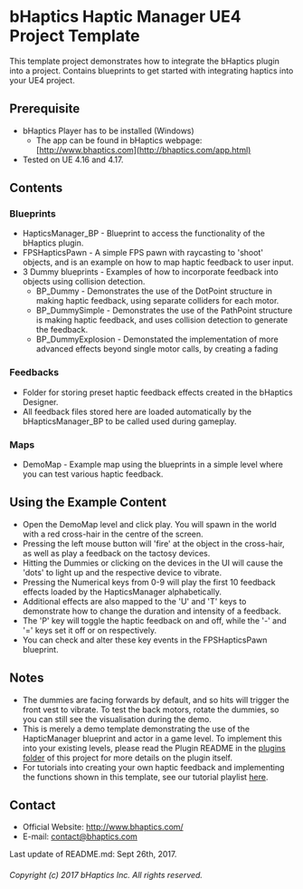 # bHaptics Haptic Manager UE4 Project Template
This template project demonstrates how to integrate the bHaptics plugin into a project. Contains blueprints to get started with integrating haptics into your UE4 project.

## Prerequisite
* bHaptics Player has to be installed (Windows)
   * The app can be found in
   bHaptics webpage: [http://www.bhaptics.com](http://bhaptics.com/app.html)
* Tested on UE 4.16 and 4.17.

## Contents
### Blueprints
* HapticsManager_BP - Blueprint to access the functionality of the bHaptics plugin.
* FPSHapticsPawn - A simple FPS pawn with raycasting to 'shoot' objects, and is an example on how to map haptic feedback to user input.
* 3 Dummy blueprints - Examples of how to incorporate feedback into objects using collision detection.
   * BP_Dummy - Demonstrates the use of the DotPoint structure in making haptic feedback, using separate colliders for each motor.
   * BP_DummySimple - Demonstrates the use of the PathPoint structure is making haptic feedback, and uses collision detection to generate the feedback.
   * BP_DummyExplosion - Demonstated the implementation of more advanced effects beyond single motor calls, by creating a fading 

### Feedbacks
* Folder for storing preset haptic feedback effects created in the bHaptics Designer.
* All feedback files stored here are loaded automatically by the bHapticsManager_BP to be called used during gameplay.

### Maps
* DemoMap - Example map using the blueprints in a simple level where you can test various haptic feedback.

## Using the Example Content
* Open the DemoMap level and click play. You will spawn in the world with a red cross-hair in the centre of the screen.
* Pressing the left mouse button will 'fire' at the object in the cross-hair, as well as play a feedback on the tactosy devices.
* Hitting the Dummies or clicking on the devices in the UI will cause the 'dots' to light up and the respective device to vibrate.
* Pressing the Numerical keys from 0-9 will play the first 10 feedback effects loaded by the HapticsManager alphabetically.
* Additional effects are also mapped to the 'U' and 'T' keys to demonstrate how to change the duration and intensity of a feedback.
* The 'P' key will toggle the haptic feedback on and off, while the '-' and '=' keys set it off or on respectively.
* You can check and alter these key events in the FPSHapticsPawn blueprint.

## Notes
* The dummies are facing forwards by default, and so hits will trigger the front vest to vibrate. To test the back motors, rotate the dummies, so you can still see the visualisation during the demo.
* This is merely a demo template demonstrating the use of the HapticManager blueprint and actor in a game level. To implement this into your existing levels, please read the Plugin README in the [plugins folder](https://github.com/bhaptics/TactUnrealEngine4/tree/master/Plugins) of this project for more details on the plugin itself.
* For tutorials into creating your own haptic feedback and implementing the functions shown in this template, see our tutorial playlist [here](https://www.youtube.com/playlist?list=PLfaa78_N6dlvd0Ha0s0Y_LT62-Oqp8N2A).

## Contact
* Official Website: http://www.bhaptics.com/
* E-mail: contact@bhaptics.com

Last update of README.md: Sept 26th, 2017.


###### Copyright (c) 2017 bHaptics Inc. All rights reserved.
